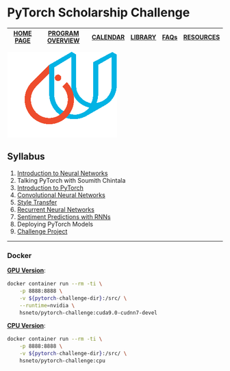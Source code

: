 # PyTorch Scholarship Challenge 

| [HOME PAGE](https://sites.google.com/udacity.com/pytorch-scholarship-facebook/home) | [PROGRAM OVERVIEW](https://sites.google.com/udacity.com/pytorch-scholarship-facebook/program-overview) | [CALENDAR](https://sites.google.com/udacity.com/pytorch-scholarship-facebook/calendar) | [LIBRARY](https://docs.google.com/spreadsheets/d/1HnlcuI3I-d3Cli__RxOgMrxmE3aiZ8Vw5ar14WoPVRo/edit#gid=1462963974) | [FAQs](https://sites.google.com/udacity.com/pytorch-scholarship-facebook/faqs) | [RESOURCES](https://sites.google.com/udacity.com/pytorch-scholarship-facebook/resources) |
|-------------------------------------------------------------------------------------|--------------------------------------------------------------------------------------------------------|----------------------------------------------------------------------------------------|--------------------------------------------------------------------------------------------------------------------|--------------------------------------------------------------------------------|------------------------------------------------------------------------------------------|

![logo](./docs/udacity-pytorch-256.png)

## Syllabus

1. [Introduction to Neural Networks](/intro-nn/)
1. Talking PyTorch with Soumith Chintala
1. [Introduction to PyTorch](/intro-pytorch/)
1. [Convolutional Neural Networks](/cnn/)
1. [Style Transfer](/style-transfer/)
1. [Recurrent Neural Networks](/rnn/)
1. [Sentiment Predictions with RNNs](/sentiment-rnn/)
1. Deploying PyTorch Models
1. [Challenge Project](/challenge-project/)

---

### Docker

[**GPU Version**](Dockerfile.gpu):

```sh
docker container run --rm -ti \
    -p 8888:8888 \
    -v ${pytorch-challenge-dir}:/src/ \
    --runtime=nvidia \
    hsneto/pytorch-challenge:cuda9.0-cudnn7-devel
```

[**CPU Version**](Dockerfile.cpu):

```sh
docker container run --rm -ti \
    -p 8888:8888 \
    -v ${pytorch-challenge-dir}:/src/ \
    hsneto/pytorch-challenge:cpu
```
